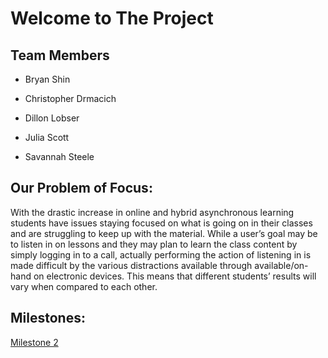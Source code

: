 # Welcome to The Project


## Team Members

* Bryan Shin

* Christopher Drmacich

* Dillon Lobser

* Julia Scott

* Savannah Steele

## Our Problem of Focus:

With the drastic increase in online and hybrid asynchronous learning students have issues staying focused on what is going on in their classes and are struggling to keep up with the material. While a user’s goal may be to listen in on lessons and they may plan to learn the class content by simply logging in to a call, actually performing the action of listening in is made difficult by the various distractions available through available/on-hand on electronic devices. This means that different students’ results will vary when compared to each other.

## Milestones:
[Milestone 2](https://dloubser1.github.io/Milestone-2/)
